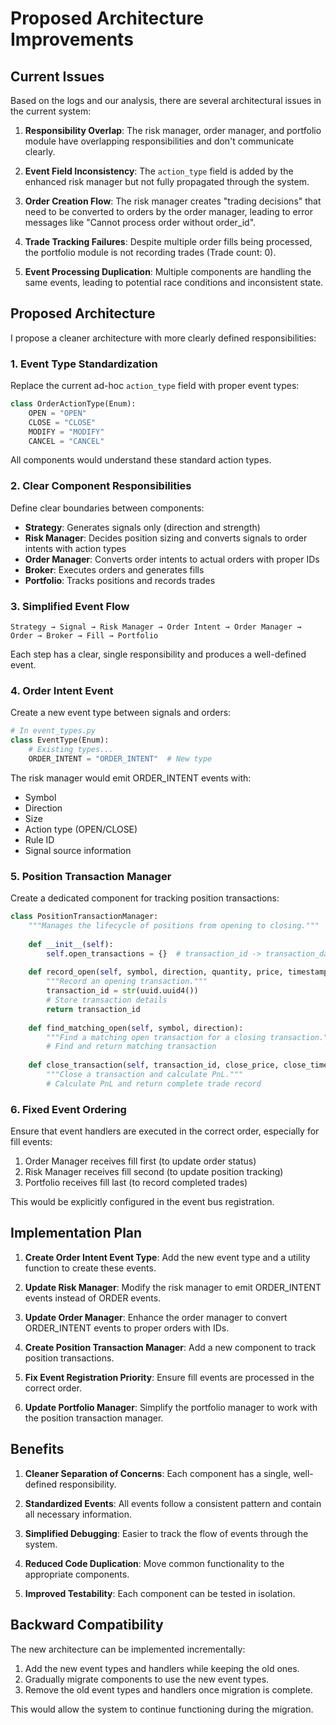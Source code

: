 # Proposed Architecture Improvements

## Current Issues

Based on the logs and our analysis, there are several architectural issues in the current system:

1. **Responsibility Overlap**: The risk manager, order manager, and portfolio module have overlapping responsibilities and don't communicate clearly.

2. **Event Field Inconsistency**: The `action_type` field is added by the enhanced risk manager but not fully propagated through the system.

3. **Order Creation Flow**: The risk manager creates "trading decisions" that need to be converted to orders by the order manager, leading to error messages like "Cannot process order without order_id".

4. **Trade Tracking Failures**: Despite multiple order fills being processed, the portfolio module is not recording trades (Trade count: 0).

5. **Event Processing Duplication**: Multiple components are handling the same events, leading to potential race conditions and inconsistent state.

## Proposed Architecture

I propose a cleaner architecture with more clearly defined responsibilities:

### 1. Event Type Standardization

Replace the current ad-hoc `action_type` field with proper event types:

```python
class OrderActionType(Enum):
    OPEN = "OPEN"
    CLOSE = "CLOSE"
    MODIFY = "MODIFY"
    CANCEL = "CANCEL"
```

All components would understand these standard action types.

### 2. Clear Component Responsibilities

Define clear boundaries between components:

- **Strategy**: Generates signals only (direction and strength)
- **Risk Manager**: Decides position sizing and converts signals to order intents with action types
- **Order Manager**: Converts order intents to actual orders with proper IDs
- **Broker**: Executes orders and generates fills
- **Portfolio**: Tracks positions and records trades

### 3. Simplified Event Flow

```
Strategy → Signal → Risk Manager → Order Intent → Order Manager → Order → Broker → Fill → Portfolio
```

Each step has a clear, single responsibility and produces a well-defined event.

### 4. Order Intent Event

Create a new event type between signals and orders:

```python
# In event_types.py
class EventType(Enum):
    # Existing types...
    ORDER_INTENT = "ORDER_INTENT"  # New type
```

The risk manager would emit ORDER_INTENT events with:
- Symbol
- Direction
- Size
- Action type (OPEN/CLOSE)
- Rule ID
- Signal source information

### 5. Position Transaction Manager

Create a dedicated component for tracking position transactions:

```python
class PositionTransactionManager:
    """Manages the lifecycle of positions from opening to closing."""
    
    def __init__(self):
        self.open_transactions = {}  # transaction_id -> transaction_data
        
    def record_open(self, symbol, direction, quantity, price, timestamp, rule_id):
        """Record an opening transaction."""
        transaction_id = str(uuid.uuid4())
        # Store transaction details
        return transaction_id
        
    def find_matching_open(self, symbol, direction):
        """Find a matching open transaction for a closing transaction."""
        # Find and return matching transaction
        
    def close_transaction(self, transaction_id, close_price, close_timestamp):
        """Close a transaction and calculate PnL."""
        # Calculate PnL and return complete trade record
```

### 6. Fixed Event Ordering

Ensure that event handlers are executed in the correct order, especially for fill events:

1. Order Manager receives fill first (to update order status)
2. Risk Manager receives fill second (to update position tracking)
3. Portfolio receives fill last (to record completed trades)

This would be explicitly configured in the event bus registration.

## Implementation Plan

1. **Create Order Intent Event Type**: Add the new event type and a utility function to create these events.

2. **Update Risk Manager**: Modify the risk manager to emit ORDER_INTENT events instead of ORDER events.

3. **Update Order Manager**: Enhance the order manager to convert ORDER_INTENT events to proper orders with IDs.

4. **Create Position Transaction Manager**: Add a new component to track position transactions.

5. **Fix Event Registration Priority**: Ensure fill events are processed in the correct order.

6. **Update Portfolio Manager**: Simplify the portfolio manager to work with the position transaction manager.

## Benefits

1. **Cleaner Separation of Concerns**: Each component has a single, well-defined responsibility.

2. **Standardized Events**: All events follow a consistent pattern and contain all necessary information.

3. **Simplified Debugging**: Easier to track the flow of events through the system.

4. **Reduced Code Duplication**: Move common functionality to the appropriate components.

5. **Improved Testability**: Each component can be tested in isolation.

## Backward Compatibility

The new architecture can be implemented incrementally:

1. Add the new event types and handlers while keeping the old ones.
2. Gradually migrate components to use the new event types.
3. Remove the old event types and handlers once migration is complete.

This would allow the system to continue functioning during the migration.